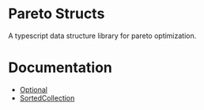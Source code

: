 # Pareto Structs
A typescript data structure library for pareto optimization.

# Documentation
* [Optional](/docs/Optional.md)
* [SortedCollection](/docs/SortedCollection.md)

